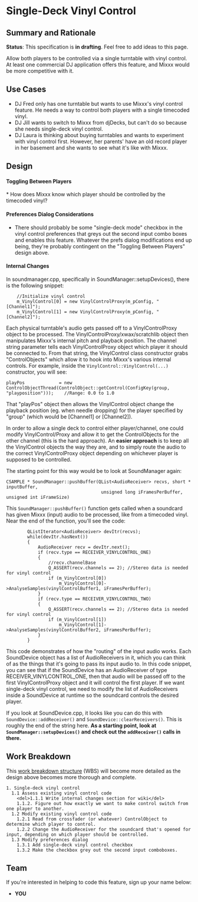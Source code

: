 # Single-Deck Vinyl Control

## Summary and Rationale

**Status**: This specification is **in drafting**. Feel free to add
ideas to this page.

Allow both players to be controlled via a single turntable with vinyl
control. At least one commercial DJ application offers this feature, and
Mixxx would be more competitive with it.

## Use Cases

  - DJ Fred only has one turntable but wants to use Mixxx's vinyl
    control feature. He needs a way to control both players with a
    single timecoded vinyl.
  - DJ Jill wants to switch to Mixxx from djDecks, but can't do so
    because she needs single-deck vinyl control.
  - DJ Laura is thinking about buying turntables and wants to experiment
    with vinyl control first. However, her parents' have an old record
    player in her basement and she wants to see what it's like with
    Mixxx.

## Design

#### Toggling Between Players

\* How does Mixxx know which player should be controlled by the
timecoded vinyl?

#### Preferences Dialog Considerations

  - There should probably be some "single-deck mode" checkbox in the
    vinyl control preferences that greys out the second input combo
    boxes and enables this feature. Whatever the prefs dialog
    modifications end up being, they're probably contingent on the
    "Toggling Between Players" design above.

#### Internal Changes

In soundmanager.cpp, specifically in SoundManager::setupDevices(), there
is the following snippet:

``` 
    //Initialize vinyl control
    m_VinylControl[0] = new VinylControlProxy(m_pConfig, "[Channel1]");
    m_VinylControl[1] = new VinylControlProxy(m_pConfig, "[Channel2]");
```

Each physical turntable's audio gets passed off to a VinylControlProxy
object to be processed. The VinylControlProxy/xwax/scratchlib object
then manipulates Mixxx's internal pitch and playback position. The
channel string parameter tells each VinylControlProxy object which
player it should be connected to. From that string, the VinylControl
class constructor grabs "ControlObjects" which allow it to hook into
Mixxx's various internal controls. For example, inside the
`VinylControl::VinylControl(...)` constructor, you will see:

    playPos             = new ControlObjectThread(ControlObject::getControl(ConfigKey(group, "playposition")));    //Range: 0.0 to 1.0

That "playPos" object then allows the VinylControl object change the
playback position (eg. when needle dropping) for the player specified by
"group" (which would be \[Channel1\] or \[Channel2\]).

In order to allow a single deck to control either player/channel, one
could modify VinylControl/Proxy and allow it to get the ControlObjects
for the other channel (this is the hard approach). An **easier
approach** is to keep all the VinylControl objects the way they are, and
to simply route the audio to the correct VinylControlProxy object
depending on whichever player is supposed to be controlled.

The starting point for this way would be to look at SoundManager again:

    CSAMPLE * SoundManager::pushBuffer(QList<AudioReceiver> recvs, short * inputBuffer,
                                        unsigned long iFramesPerBuffer, unsigned int iFrameSize)

This `SoundManager::pushBuffer()` function gets called when a soundcard
has given Mixxx (input) audio to be processed, like from a timecoded
vinyl. Near the end of the function, you'll see the code:

``` 
        QListIterator<AudioReceiver> devItr(recvs);
        while(devItr.hasNext())
        {
            AudioReceiver recv = devItr.next();
            if (recv.type == RECEIVER_VINYLCONTROL_ONE)
            {
                //recv.channelBase
                Q_ASSERT(recv.channels == 2); //Stereo data is needed for vinyl control
                if (m_VinylControl[0])
                    m_VinylControl[0]->AnalyseSamples(vinylControlBuffer1, iFramesPerBuffer);
            }
            if (recv.type == RECEIVER_VINYLCONTROL_TWO)
            {
                Q_ASSERT(recv.channels == 2); //Stereo data is needed for vinyl control
                if (m_VinylControl[1])
                    m_VinylControl[1]->AnalyseSamples(vinylControlBuffer2, iFramesPerBuffer);
            }
        }
```

This code demonstrates of how the "routing" of the input audio works.
Each SoundDevice object has a list of AudioReceivers in it, which you
can think of as the things that it's going to pass its input audio to.
In this code snippet, you can see that if the SoundDevice has an
AudioReceiver of type RECEIVER\_VINYLCONTROL\_ONE, then that audio will
be passed off to the first VinylControlProxy object and it will control
the first player. If we want single-deck vinyl control, we need to
modify the list of AudioReceivers inside a SoundDevice at runtime so the
soundcard controls the desired player.

If you look at SoundDevice.cpp, it looks like you can do this with
`SoundDevice::addReceiver()` and `SoundDevice::clearReceivers()`. This
is roughly the end of the string here. **As a starting point, look at
`SoundManager::setupDevices()` and check out the `addReceiver()` calls
in there.**

## Work Breakdown

This [work breakdown
structure](http://en.wikipedia.org/wiki/Work_breakdown_structure) (WBS)
will become more detailed as the design above becomes more thorough and
complete.

``` 
1. Single-deck vinyl control
  1.1 Assess existing vinyl control code
    <del>1.1.1 Write internal changes section for wiki</del>
    1.1.2. Figure out how exactly we want to make control switch from one player to another.
  1.2 Modify existing vinyl control code
    1.2.1 Read from crossfader (or whatever) ControlObject to determine which player to control.
    1.2.2 Change the AudioReceiver for the soundcard that's opened for input, depending on which player should be controlled. 
  1.3 Modify preferences dialog
    1.3.1 Add single-deck vinyl control checkbox
    1.3.2 Make the checkbox grey out the second input comboboxes. 
```

## Team

If you're interested in helping to code this feature, sign up your name
below:

  - **YOU**
